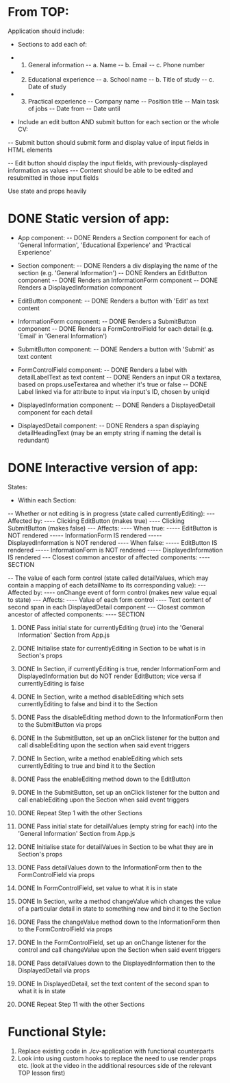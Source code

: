# From TOP:

Application should include:

- Sections to add each of:

- 1. General information
-- a. Name
-- b. Email
-- c. Phone number

- 2. Educational experience
-- a. School name
-- b. Title of study
-- c. Date of study

- 3. Practical experience
-- Company name
-- Position title
-- Main task of jobs
-- Date from
-- Date until

- Include an edit button AND submit button for each section or the whole CV:

-- Submit button should submit form and display value of input fields in HTML elements

-- Edit button should display the input fields, with previously-displayed information as values
--- Content should be able to be edited and resubmitted in those input fields

Use state and props heavily

# DONE Static version of app:

- App component:
-- DONE Renders a Section component for each of 'General Information', 'Educational Experience' and 'Practical Experience'

- Section component:
-- DONE Renders a div displaying the name of the section (e.g. 'General Information')
-- DONE Renders an EditButton component
-- DONE Renders an InformationForm component
-- DONE Renders a DisplayedInformation component

- EditButton component:
-- DONE Renders a button with 'Edit' as text content

- InformationForm component:
-- DONE Renders a SubmitButton component
-- DONE Renders a FormControlField for each detail (e.g. 'Email' in 'General Information')

- SubmitButton component:
-- DONE Renders a button with 'Submit' as text content

- FormControlField component:
-- DONE Renders a label with detailLabelText as text content
-- DONE Renders an input OR a textarea, based on props.useTextarea and whether it's true or false
-- DONE Label linked via for attribute to input via input's ID, chosen by uniqid

- DisplayedInformation component:
-- DONE Renders a DisplayedDetail component for each detail

- DisplayedDetail component:
-- DONE Renders a span displaying detailHeadingText (may be an empty string if naming the detail is redundant)

# DONE Interactive version of app:

States:

- Within each Section:

-- Whether or not editing is in progress (state called currentlyEditing):
--- Affected by:
---- Clicking EditButton (makes true)
---- Clicking SubmitButton (makes false)
--- Affects:
---- When true:
----- EditButton is NOT rendered
----- InformationForm IS rendered
----- DisplayedInformation is NOT rendered
---- When false:
----- EditButton IS rendered
----- InformationForm is NOT rendered
----- DisplayedInformation IS rendered
--- Closest common ancestor of affected components:
---- SECTION

-- The value of each form control (state called detailValues, which may contain a mapping of each detailName to its corresponding value):
--- Affected by:
---- onChange event of form control (makes new value equal to state)
--- Affects:
---- Value of each form control
---- Text content of second span in each DisplayedDetail component
--- Closest common ancestor of affected components:
---- SECTION

1. DONE Pass initial state for currentlyEditing (true) into the 'General Information' Section from App.js
2. DONE Initialise state for currentlyEditing in Section to be what is in Section's props
3. DONE In Section, if currentlyEditing is true, render InformationForm and DisplayedInformation but do NOT render EditButton; vice versa if currentlyEditing is false

4. DONE In Section, write a method disableEditing which sets currentlyEditing to false and bind it to the Section
5. DONE Pass the disableEditing method down to the InformationForm then to the SubmitButton via props
6. DONE In the SubmitButton, set up an onClick listener for the button and call disableEditing upon the section when said event triggers

7. DONE In Section, write a method enableEditing which sets currentlyEditing to true and bind it to the Section
8. DONE Pass the enableEditing method down to the EditButton
9. DONE In the SubmitButton, set up an onClick listener for the button and call enableEditing upon the Section when said event triggers

10. DONE Repeat Step 1 with the other Sections

11. DONE Pass initial state for detailValues (empty string for each) into the 'General Information' Section from App.js
12. DONE Initialise state for detailValues in Section to be what they are in Section's props

13. DONE Pass detailValues down to the InformationForm then to the FormControlField via props
14. DONE In FormControlField, set value to what it is in state

15. DONE In Section, write a method changeValue which changes the value of a particular detail in state to something new and bind it to the Section
16. DONE Pass the changeValue method down to the InformationForm then to the FormControlField via props
17. DONE In the FormControlField, set up an onChange listener for the control and call changeValue upon the Section when said event triggers

18. DONE Pass detailValues down to the DisplayedInformation then to the DisplayedDetail via props
19. DONE In DisplayedDetail, set the text content of the second span to what it is in state

20. DONE Repeat Step 11 with the other Sections

# Functional Style:

1. Replace existing code in ./cv-application with functional counterparts
2. Look into using custom hooks to replace the need to use render props etc. (look at the video in the additional resources side of the relevant TOP lesson first)